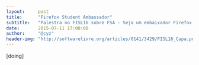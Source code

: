 ```yaml
---
layout:     post
title:      "Firefox Student Ambassador"
subtitle:   "Palestra no FISL16 sobre FSA - Seja um embaixador Firefox!"
date:       2015-07-11 17:00:00
author:     "@cyz"
header-img: "http://softwarelivre.org/articles/0141/3429/FISL16_Capa.png"
---
```

[doing]
